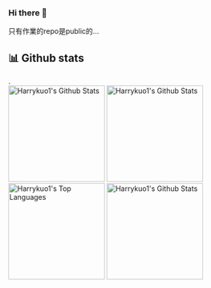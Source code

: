 ### Hi there 👋

<!--
**Harrykuo1/Harrykuo1** is a ✨ _special_ ✨ repository because its `README.md` (this file) appears on your GitHub profile.

Here are some ideas to get you started:

- 🔭 I’m currently working on ...
- 🌱 I’m currently learning ...
- 👯 I’m looking to collaborate on ...
- 🤔 I’m looking for help with ...
- 💬 Ask me about ...
- 📫 How to reach me: ...
- 😄 Pronouns: ...
- ⚡ Fun fact: ...
-->
只有作業的repo是public的...

## 📊 Github stats

<!-- Bassed on: https://github.com/anuraghazra/github-readme-stats -->.

<div align="left" >
<img alt="Harrykuo1's Github Stats" src="http://github-profile-summary-cards.vercel.app/api/cards/profile-details?username=harrykuo1&theme=nord_dark" height="192px" />
  <a href="https://github.com/anuraghazra/github-readme-stats">
    <img alt="Harrykuo1's Github Stats" src="https://github-readme-stats.vercel.app/api/?username=Harrykuo1&show_icons=true&count_private=true&theme=react&bg_color=1F222E&title_color=7cebf5&icon_color=2d7de4&show_icons=true&border_color=7cebf5&border_radius=10" height="192px" /></a>
  <a href="https://github.com/anuraghazra/github-readme-stats"><img alt="Harrykuo1's Top Languages" src="https://github-readme-stats.vercel.app/api/top-langs/?username=Harrykuo1&langs_count=8&layout=compact&theme=react&bg_color=1F222E&title_color=7cebf5&icon_color=2d7de4&show_icons=true&border_color=7cebf5&border_radius=10" height="192px" /></a>
  <img alt="Harrykuo1's Github Stats" src="http://github-profile-summary-cards.vercel.app/api/cards/productive-time?username=harrykuo1&theme=nord_dark&utcOffset=8" height="192px" />
</div>
</div>
